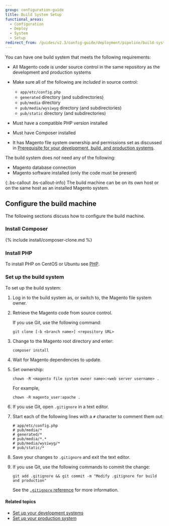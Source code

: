 ```yaml
---
group: configuration-guide
title: Build System Setup
functional_areas:
  - Configuration
  - Deploy
  - System
  - Setup
redirect_from: /guides/v2.3/config-guide/deployment/pipeline/build-system.html
---
```


You can have one build system that meets the following requirements:

* All Magento code is under source control in the same repository as the development and production systems
* Make sure all of the following are _included_ in source control:

  * `app/etc/config.php`
  * `generated` directory (and subdirectories)
  * `pub/media` directory
  * `pub/media/wysiwyg` directory (and subdirectories)
  * `pub/static` directory (and subdirectories)

* Must have a compatible PHP version installed
* Must have Composer installed
* It has Magento file system ownership and permissions set as discussed in [Prerequisite for your development, build, and production systems]({{page.baseurl}}/configure/deployment/pipeline/technical-details.html#config-deploy-prereq).

The build system does _not_ need any of the following:

* Magento database connection
* Magento software installed (only the code must be present)

{:.bs-callout .bs-callout-info}
The build machine can be on its own host or on the same host as an installed Magento system.

## Configure the build machine

The following sections discuss how to configure the build machine.

### Install Composer

{% include install/composer-clone.md %}

### Install PHP

To install PHP on CentOS or Ubuntu see [PHP](../../../install-gde/prereq/php-centos-ubuntu.html).

### Set up the build system

To set up the build system:

1. Log in to the build system as, or switch to, the Magento file system owner.
2. Retrieve the Magento code from source control.

   If you use Git, use the following command:

   ```
   git clone [-b <branch name>] <repository URL>
   ```

3. Change to the Magento root directory and enter:

   ```
   composer install
   ```

4. Wait for Magento dependencies to update.
5. Set ownership:

   ```
   chown -R <magento file system owner name>:<web server username> .
   ```

   For example,

   ```
   chown -R magento_user:apache .
   ```

6. If you use Git, open `.gitignore` in a text editor.
7. Start each of the following lines with a `#` character to comment them out:

   ```
   # app/etc/config.php
   # pub/media/*
   # generated/*
   # pub/media/*.*
   # pub/media/wysiwyg/*
   # pub/static/*
   ```

8. Save your changes to `.gitignore` and exit the text editor.
9. If you use Git, use the following commands to commit the change:

   ```
   git add .gitignore && git commit -m "Modify .gitignore for build and production"
   ```

   See the [`.gitignore` reference]({{page.baseurl}}/configure/deployment/reference/gitignore.html) for more information.

#### Related topics

* [Set up your development systems]({{page.baseurl}}/configure/deployment/pipeline/development-system.html)
* [Set up your production system]({{page.baseurl}}/configure/deployment/pipeline/production-system.html)

